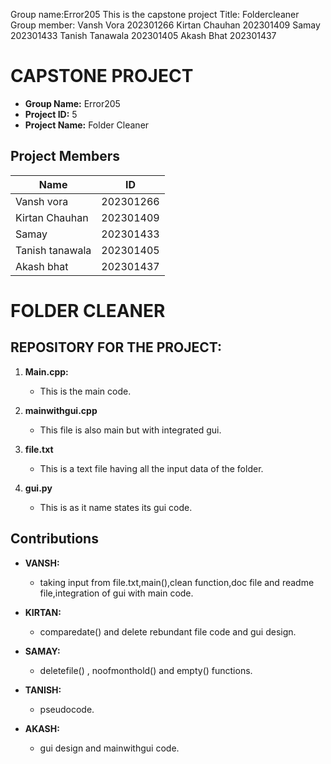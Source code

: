 Group name:Error205
This is the capstone project 
Title: Foldercleaner
Group member:
Vansh Vora 202301266
Kirtan Chauhan 202301409
Samay 202301433
Tanish Tanawala 202301405
Akash Bhat 202301437
# CAPSTONE PROJECT
- **Group Name:** Error205
- **Project ID:** 5
- **Project Name:** Folder Cleaner

## Project Members

| Name                             | ID         |
|----------------------------------|------------|
| Vansh vora                  | 202301266  |
| Kirtan Chauhan                    | 202301409  |
| Samay               | 202301433  |
| Tanish tanawala                   | 202301405  |
| Akash bhat        |202301437

# FOLDER CLEANER

 
## REPOSITORY FOR THE PROJECT:

1. **Main.cpp:** 
   - This is the main code.

2. **mainwithgui.cpp** 
   - This file is also main but with integrated gui.

3. **file.txt** 
   - This is a text file having all the input data of the folder.

4. **gui.py** 
   - This is as it name states its gui code.

## Contributions

- **VANSH:** 
   - taking input from file.txt,main(),clean function,doc file and readme file,integration of gui with main code.  

- **KIRTAN:**
   - comparedate() and delete rebundant file code and gui design.

- **SAMAY:**
   - deletefile() , noofmonthold() and empty() functions.

- **TANISH:** 
   - pseudocode.
- **AKASH:**
   - gui design and mainwithgui code.
